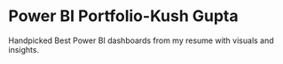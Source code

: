 # Power BI Portfolio-Kush Gupta
Handpicked Best Power BI dashboards from my resume with visuals and insights.
